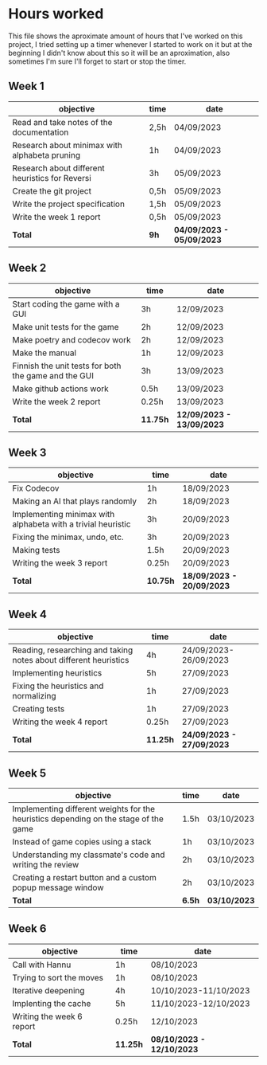 # Hours worked

This file shows the aproximate amount of hours that I've worked on this project, I tried setting up a timer whenever I started to work on it but at the beginning I didn't know about this so it will be an aproximation, also sometimes I'm sure I'll forget to start or stop the timer.

## Week 1

objective | time | date
--- | --- | ---
Read and take notes of the documentation | 2,5h | 04/09/2023
Research about minimax with alphabeta pruning | 1h | 04/09/2023
Research about different heuristics for Reversi | 3h | 05/09/2023
Create the git project | 0,5h | 05/09/2023
Write the project specification | 1,5h | 05/09/2023
Write the week 1 report | 0,5h | 05/09/2023
**Total** | **9h** | **04/09/2023 - 05/09/2023**

## Week 2

objective | time | date
--- | --- | ---
Start coding the game with a GUI | 3h | 12/09/2023
Make unit tests for the game | 2h | 12/09/2023
Make poetry and codecov work | 2h | 12/09/2023
Make the manual | 1h | 12/09/2023
Finnish the unit tests for both the game and the GUI | 3h | 13/09/2023
Make github actions work | 0.5h | 13/09/2023
Write the week 2 report | 0.25h | 13/09/2023
**Total** | **11.75h** | **12/09/2023 - 13/09/2023**

## Week 3

objective | time | date
--- | --- | ---
Fix Codecov | 1h | 18/09/2023
Making an AI that plays randomly | 2h | 18/09/2023
Implementing minimax with alphabeta with a trivial heuristic | 3h | 20/09/2023
Fixing the minimax, undo, etc. | 3h | 20/09/2023
Making tests | 1.5h | 20/09/2023
Writing the week 3 report | 0.25h | 20/09/2023
**Total** | **10.75h** | **18/09/2023 - 20/09/2023**

## Week 4

objective | time | date
--- | --- | ---
Reading, researching and taking notes about different heuristics | 4h | 24/09/2023-26/09/2023
Implementing heuristics | 5h | 27/09/2023
Fixing the heuristics and normalizing | 1h | 27/09/2023
Creating tests | 1h | 27/09/2023
Writing the week 4 report | 0.25h | 27/09/2023
**Total** | **11.25h** | **24/09/2023 - 27/09/2023**

## Week 5

objective | time | date
--- | --- | ---
Implementing different weights for the heuristics depending on the stage of the game | 1.5h | 03/10/2023
Instead of game copies using a stack | 1h | 03/10/2023
Understanding my classmate's code and writing the review | 2h | 03/10/2023
Creating a restart button and a custom popup message window | 2h | 03/10/2023
**Total** | **6.5h** | **03/10/2023**

## Week 6

objective | time | date
--- | --- | ---
Call with Hannu | 1h | 08/10/2023
Trying to sort the moves | 1h | 08/10/2023
Iterative deepening | 4h | 10/10/2023-11/10/2023
Implenting the cache | 5h | 11/10/2023-12/10/2023
Writing the week 6 report | 0.25h | 12/10/2023
**Total** | **11.25h** | **08/10/2023 - 12/10/2023**
